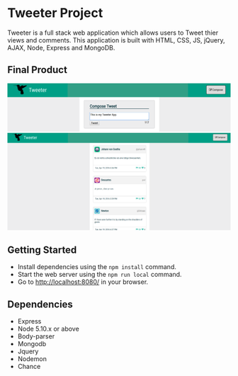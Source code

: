 # Tweeter Project

Tweeter is a full stack web application which allows users to Tweet thier views and comments. This application is built with HTML, CSS, JS, jQuery, AJAX, Node, Express and MongoDB.

## Final Product
!["compose tweet"](https://github.com/payaldhiman/tweeter_project/blob/master/docs/composetweet.png)
!["tweets"](https://github.com/payaldhiman/tweeter_project/blob/master/docs/tweets.png)

## Getting Started

- Install dependencies using the `npm install` command.
- Start the web server using the `npm run local` command.
- Go to <http://localhost:8080/> in your browser.

## Dependencies

- Express
- Node 5.10.x or above
- Body-parser
- Mongodb
- Jquery
- Nodemon
- Chance



